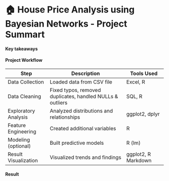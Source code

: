 # 🏠 House Price Analysis using Bayesian Networks - Project Summart
#### Key takeaways

#### Project Workflow
| Step                     | Description                                               | Tools Used        |
|--------------------------|-----------------------------------------------------------|-------------------|
| Data Collection          | Loaded data from CSV file                                 | Excel, R          |
| Data Cleaning            | Fixed typos, removed duplicates, handled NULLs & outliers | SQL, R            |
| Exploratory Analysis     | Analyzed distributions and relationships                  | ggplot2, dplyr    |
| Feature Engineering      | Created additional variables                              | R                 |
| Modeling (optional)      | Built predictive models                                   | R (lm)            |
| Result Visualization     | Visualized trends and findings                            | ggplot2, R Markdown |

#### Result

